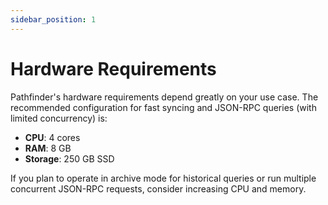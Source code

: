```yaml
---
sidebar_position: 1
---
```

# Hardware Requirements

Pathfinder's hardware requirements depend greatly on your use case. The recommended configuration for fast syncing and JSON-RPC queries (with limited concurrency) is:

* **CPU**: 4 cores
* **RAM**: 8 GB
* **Storage**: 250 GB SSD
    

If you plan to operate in archive mode for historical queries or run multiple concurrent JSON-RPC requests, consider increasing CPU and memory.

